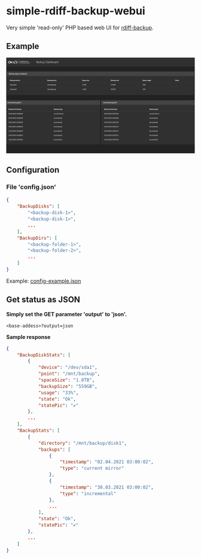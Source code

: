 # simple-rdiff-backup-webui

Very simple 'read-only' PHP based web UI for [rdiff-backup](https://github.com/rdiff-backup/rdiff-backup).

## Example
![](https://raw.githubusercontent.com/schaeferservices/simple-rdiff-backup-webui/main/example.png)

## Configuration
### File 'config.json'
```json
{
    "BackupDisks": [
        "<backup-disk-1>",
        "<backup-disk-1>",
        ...
    ],
    "BackupDirs": [
        "<backup-folder-1>", 
        "<backup-folder-2>",
        ...
    ]
}
```
Example: [config-example.json](config-example.json)

## Get status as JSON 
**Simply set the GET parameter 'output' to 'json'.**
```
<base-addess>?output=json
```

**Sample response**
```json
{
    "BackupDiskStats": [
        {
            "device": "/dev/sda1",
            "point": "/mnt/backup",
            "spaceSize": "1.8TB",
            "backupSize": "559GB",
            "usage": "33%",
            "state": "Ok",
            "statePic": "✔️"
        },
        ...
    ],
    "BackupStats": [
        {
            "directory": "/mnt/backup/disk1",
            "backups": [
                {
                    "timestamp": "02.04.2021 03:00:02",
                    "type": "current mirror"
                },
                {
                    "timestamp": "30.03.2021 03:00:02",
                    "type": "incremental"
                },
                ...
            ],
            "state": "Ok",
            "statePic": "✔️"
        },
        ...
    ]
}
```
